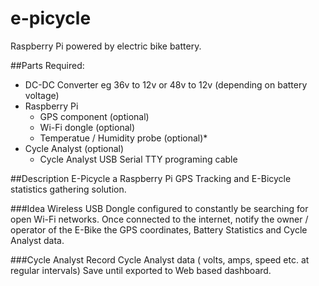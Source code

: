 # e-picycle

Raspberry Pi powered by electric bike battery.  

##Parts Required:

* DC-DC Converter eg 36v to 12v or 48v to 12v (depending on battery voltage)
* Raspberry Pi
  * GPS component (optional)
  * Wi-Fi dongle (optional)
  * Temperatue / Humidity probe (optional)* 
* Cycle Analyst (optional)
  * Cycle Analyst USB Serial TTY programing cable


##Description
E-Picycle a Raspberry Pi GPS Tracking and E-Bicycle statistics gathering solution.

###Idea
Wireless USB Dongle configured to constantly be searching for open Wi-Fi networks. Once connected to the internet, notify the owner / operator of the E-Bike the GPS coordinates, Battery Statistics and Cycle Analyst data.

###Cycle Analyst
Record Cycle Analyst data ( volts, amps, speed etc. at regular intervals) Save until exported to Web based dashboard.
